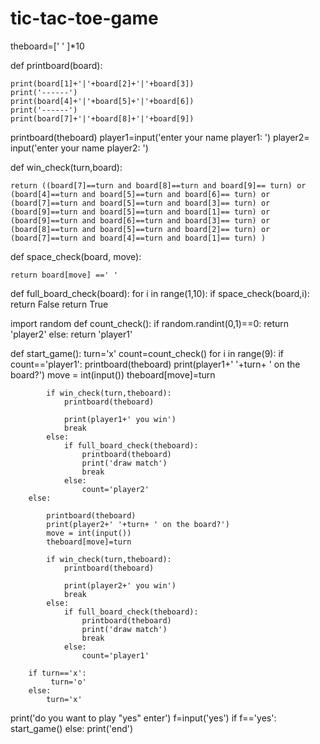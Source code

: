 # tic-tac-toe-game
theboard=[' ' ]*10

def printboard(board):
    
    print(board[1]+'|'+board[2]+'|'+board[3])
    print('------')
    print(board[4]+'|'+board[5]+'|'+board[6])
    print('------')
    print(board[7]+'|'+board[8]+'|'+board[9])
   
   

printboard(theboard)
player1=input('enter your name player1:  ')
player2= input('enter your name player2:  ')
    



def win_check(turn,board):
   
    return ((board[7]==turn and board[8]==turn and board[9]== turn) or 
    (board[4]==turn and board[5]==turn and board[6]== turn) or
    (board[7]==turn and board[5]==turn and board[3]== turn) or
    (board[9]==turn and board[5]==turn and board[1]== turn) or
    (board[9]==turn and board[6]==turn and board[3]== turn) or
    (board[8]==turn and board[5]==turn and board[2]== turn) or
    (board[7]==turn and board[4]==turn and board[1]== turn) )

def space_check(board, move):
    
    return board[move] ==' '

def full_board_check(board):
    for i in range(1,10):
        if space_check(board,i):
            return False
    return True

import random
def count_check():
    if random.randint(0,1)==0:
        return 'player2'
    else:
        return 'player1'   

def start_game():
    turn='x'
    count=count_check()
    for i in range(9):
        if count=='player1':
            printboard(theboard)
            print(player1+' '+turn+ '  on the board?')
            move = int(input())
            theboard[move]=turn
        
            if win_check(turn,theboard):
                printboard(theboard)
            
                print(player1+' you win')
                break
            else:
                if full_board_check(theboard):
                    printboard(theboard)
                    print('draw match')
                    break
                else:
                    count='player2'
        else:
            
            printboard(theboard)
            print(player2+' '+turn+ ' on the board?')
            move = int(input())
            theboard[move]=turn
        
            if win_check(turn,theboard):
                printboard(theboard)
            
                print(player2+' you win')
                break
            else:
                if full_board_check(theboard):
                    printboard(theboard)
                    print('draw match')
                    break
                else:
                    count='player1'
            
        if turn=='x':
             turn='o'
        else:
            turn='x'
            
print('do you want to play "yes" enter')
f=input('yes')
if f=='yes':
    start_game()
else:
    print('end')
    

        
